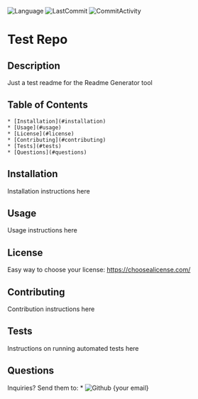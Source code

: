 ![Language](https://img.shields.io/badge/language-html-blue) ![LastCommit](https://img.shields.io/github/last-commit/Bounty556/TestRepo?style=flat-square) ![CommitActivity](https://img.shields.io/github/commit-activity/m/Bounty556/TestRepo)

# Test Repo

## Description
Just a test readme for the Readme Generator tool

## Table of Contents
    * [Installation](#installation)
    * [Usage](#usage)
    * [License](#license)
    * [Contributing](#contributing)
    * [Tests](#tests)
    * [Questions](#questions)

## Installation
Installation instructions here

## Usage
Usage instructions here

## License
Easy way to choose your license: https://choosealicense.com/

## Contributing
Contribution instructions here

## Tests
Instructions on running automated tests here

## Questions
Inquiries? Send them to:
    * ![Github](https://avatars1.githubusercontent.com/u/12930451?v=4&s=32) {your email}
